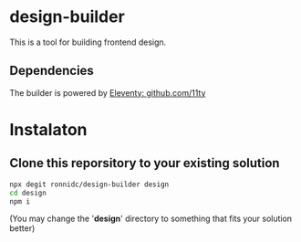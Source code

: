 # design-builder

This is a tool for building frontend design.

## Dependencies

The builder is powered by [Eleventy: github.com/11ty](https://github.com/11ty/eleventy)

# Instalaton

## Clone this reporsitory to your existing solution

````bash
npx degit ronnidc/design-builder design
cd design
npm i
````

(You may change the '__design__' directory to something that fits your solution better)

